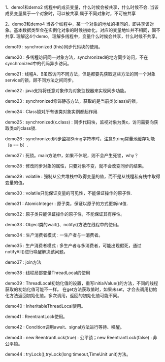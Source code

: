 1、demo1和demo2
    线程中的成员变量，什么时候会被共享，什么时候不会.
    当该成员变量属于一个对象时，可以被共享;属于不同对象时，不可被共享

2、demo3和demo4
    当各个线程中，某一个对象的地址的相同的，即共享该对象。基本数据类型会在实例化对象的时候初始化，对应的变量地址并不相同，固不共享.
    理解这4个demo，理解多线程中，变量什么时候会共享，什么时候不共享。
    
demo19 : synchronized (this)同步代码块的使用。

demo20 : 多线程访问同一对象方法，synchronized的地方同步访问，不在synchronized中的代码异步访问。

demo21 : 线程A、B虽然访问不同方法，但是都要先获取这些方法的同一个对象service的锁，顾不同方法之间同步。

demo22 : java支持将任意对象作为对象监视器来实现同步功能。

demo23 : synchronized修饰静态方法，获取的是当前类(class)的锁。

demo24 : Class锁对所有该类对象实例都起作用.

demo25 : synchronized(x.class) : 同步代码块，监视对象为类x，访问需要向获取类x的class锁.

demo26 : synchronized同步监视String字符串时，注意String常量池缓存功能（a == b）.

demo27 : 死锁。main方法中，如果不休眠，则不会产生死锁，why？

demo28 : 修改同步对象的属性，只要对象不变，就不会改变同步的结果。

demo29 : volatile : 强制从公共堆栈中取得变量的值，而不是从线程私有栈中取得变量的值。

demo30 : volatile只能保证变量的可见性，不能保证操作的原子性.

demo31 : AtomicInteger : 原子类，保证以原子的方式更新int值.

demo32 : 原子类只能保证操作的原子性，不能保证其有序性。

demo33 : Object类的wait()、notify()方法在线程中的使用。

demo34 : 生产消费者模式 : 一生产者与一消费者。

demo35 : 生产消费者模式 : 多生产者与多消费者，可能出现假死，通过notifyAll()进行唤醒解决该问题。

demo37 : join方法

demo38 : 线程局部变量ThreadLocal的使用

demo39 : ThreadLocal初始化值的设置，重写initialValue()的方法，不同的线程获取的初始化值可能不一样。
            在get方法获取值时，如果未set，才会去调用初始化方法返回初始化值。多次调用，返回的初始化值可能不同。
            
demo40 : InheritableThreadLocal使用。

demo41 : ReentrantLock使用。

demo42 : Condition调用await、signal方法进行等待、唤醒。

demo43 : new ReentrantLock(true) : 公平锁；new ReentrantLock(false) : 非公平锁。

demo44 : tryLock(),tryLock(long timeout,TimeUnit unit)方法。